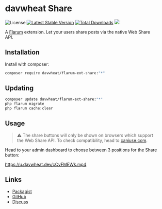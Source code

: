 # davwheat Share

![License](https://img.shields.io/badge/license-MIT-blue.svg) [![Latest Stable Version](https://img.shields.io/packagist/v/davwheat/flarum-ext-share.svg)](https://packagist.org/packages/davwheat/flarum-ext-share) [![Total Downloads](https://img.shields.io/packagist/dt/davwheat/flarum-ext-share.svg)](https://packagist.org/packages/davwheat/flarum-ext-share) ![](https://flarum-badge-api.davwheat.dev/v1/compat-latest/davwheat/flarum-ext-share)

A [Flarum](http://flarum.org) extension. Let your users share posts via the native Web Share API.

## Installation

Install with composer:

```sh
composer require davwheat/flarum-ext-share:"*"
```

## Updating

```sh
composer update davwheat/flarum-ext-share:"*"
php flarum migrate
php flarum cache:clear
```

## Usage

> ⚠️ The share buttons will only be shown on browsers which support the Web Share API. To check compatibility, head to [caniuse.com](https://caniuse.com/web-share).

Head to your admin dashboard to choose between 3 positions for the Share button:

https://u.davwheat.dev/cCvFMEWk.mp4

## Links

- [Packagist](https://packagist.org/packages/davwheat/flarum-ext-share)
- [GitHub](https://github.com/davwheat/flarum-ext-share)
- [Discuss](https://discuss.flarum.org/d/29074)
